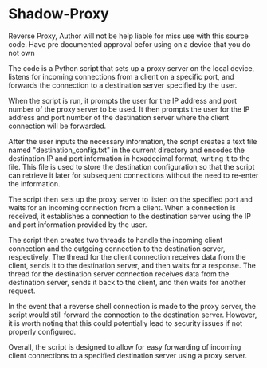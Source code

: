 # Shadow-Proxy
Reverse Proxy, Author will not be help liable for miss use with this source code. Have pre documented approval befor using on a device that you do not own

The code is a Python script that sets up a proxy server on the local device, listens for incoming connections from a client on a specific port, and forwards the connection to a destination server specified by the user.

When the script is run, it prompts the user for the IP address and port number of the proxy server to be used. It then prompts the user for the IP address and port number of the destination server where the client connection will be forwarded.

After the user inputs the necessary information, the script creates a text file named "destination_config.txt" in the current directory and encodes the destination IP and port information in hexadecimal format, writing it to the file. This file is used to store the destination configuration so that the script can retrieve it later for subsequent connections without the need to re-enter the information.

The script then sets up the proxy server to listen on the specified port and waits for an incoming connection from a client. When a connection is received, it establishes a connection to the destination server using the IP and port information provided by the user.

The script then creates two threads to handle the incoming client connection and the outgoing connection to the destination server, respectively. The thread for the client connection receives data from the client, sends it to the destination server, and then waits for a response. The thread for the destination server connection receives data from the destination server, sends it back to the client, and then waits for another request.

In the event that a reverse shell connection is made to the proxy server, the script would still forward the connection to the destination server. However, it is worth noting that this could potentially lead to security issues if not properly configured.

Overall, the script is designed to allow for easy forwarding of incoming client connections to a specified destination server using a proxy server.
